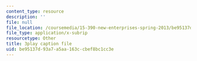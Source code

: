 ```yaml
---
content_type: resource
description: ''
file: null
file_location: /coursemedia/15-390-new-enterprises-spring-2013/be95137d93a7a5aa163ccbef8bc1cc3e_cHgbCAHQgbU.srt
file_type: application/x-subrip
resourcetype: Other
title: 3play caption file
uid: be95137d-93a7-a5aa-163c-cbef8bc1cc3e
---
```

